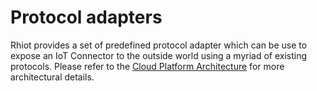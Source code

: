 # Protocol adapters

Rhiot provides a set of predefined protocol adapter which can be use to expose an IoT Connector to the outside world
using a myriad of existing protocols. Please refer to the [Cloud Platform Architecture](../cloud.md) for more
architectural details.